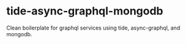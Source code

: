 # tide-async-graphql-mongodb
Clean boilerplate for graphql services using tide, async-graphql, and mongodb.
